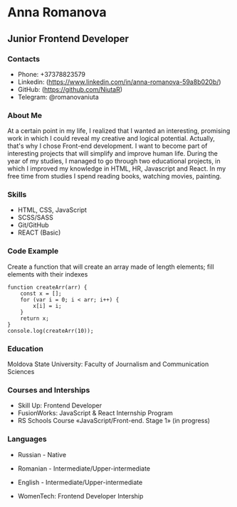 # Anna Romanova
## Junior Frontend Developer
### Contacts 
* Phone: +37378823579
* Linkedin: (https://www.linkedin.com/in/anna-romanova-59a8b020b/)
* GitHub: (https://github.com/NiutaR)
* Telegram: @romanovaniuta

### About Me
At a certain point in my life, I realized that I wanted an interesting, promising work in which I could reveal my creative and logical potential. Actually, that's why I chose Front-end development. I want to become part of interesting projects that will simplify and improve human life. During the year of my studies, I managed to go through two educational projects, in which I improved my knowledge in HTML, HR, Javascript and React.
In my free time from studies I spend reading books, watching movies, painting.
### Skills
* HTML, CSS, JavaScript
* SCSS/SASS
* Git/GitHub
* REACT (Basic)
### Code Example
Create a function that will create an array made of length elements; fill elements with their indexes
```
function createArr(arr) {
    const x = [];
    for (var i = 0; i < arr; i++) {
        x[i] = i;
    }
    return x;
}
console.log(createArr(10));
```
### Education
Moldova State University: Faculty of Journalism and Communication Sciences
### Courses and Interships
* Skill Up: Frontend Developer
* FusionWorks: JavaScript & React Internship Program
* RS Schools Course «JavaScript/Front-end. Stage 1» (in progress)
### Languages
* Russian - Native
* Romanian - Intermediate/Upper-intermediate
* English - Intermediate/Upper-intermediate

* WomenTech: Frontend Developer Intership 
